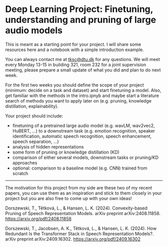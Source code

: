 # Deep Learning Project: Finetuning, understanding and pruning of large audio models

This is meant as a starting point for your project. I will share some resources here and a notebook with a simple introduction example. 

You can always contact me at tksc@dtu.dk for any questions. We will meet every Monday 13-15 in building 321, room 232 for a joint supervision meeting, please prepare a small update of what you did and plan to do next week. 

For the first two weeks you should define the scope of your project (minimum: decide on a task and dataset) and start finetuning a model. Also, get familiar with the methods in the intro.ipnyb and maybe start a literature search of methods you want to apply later on (e.g. pruning, knowledge distillation, explainability). 

Your project should include: 
- finetuning of a pretrained large audio model (e.g. wavLM, wav2vec2, HuBERT, ...) to a downstream task (e.g. emotion recognition, speaker identification, automatic speech recognition, speech enhancement, speech separation, ...)
- analysis of hidden representations
- some form of pruning or knowledge distillation (KD)
- comparison of either several models, downstream tasks or pruning/KD approaches 
- optional: comparison to a baseline model (e.g. CNN) trained from scratch

---

The motivation for this project from my side are these two of my recent papers, you can use them as an inspiration and stick to them closely in your project but you are also free to come up with your own ideas!

Dorszewski, T., Tětková, L., & Hansen, L. K. (2024). Convexity-based Pruning of Speech Representation Models. arXiv preprint arXiv:2408.11858. https://arxiv.org/pdf/2408.11858 

Dorszewski, T., Jacobsen, A. K., Tětková, L., & Hansen, L. K. (2024). How Redundant Is the Transformer Stack in Speech Representation Models?. arXiv preprint arXiv:2409.16302. https://arxiv.org/pdf/2409.16302
